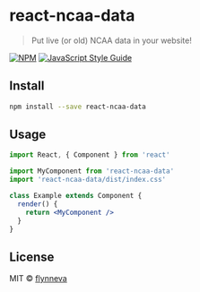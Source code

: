 # react-ncaa-data

> Put live (or old) NCAA data in your website!

[![NPM](https://img.shields.io/npm/v/react-ncaa-data.svg)](https://www.npmjs.com/package/react-ncaa-data) [![JavaScript Style Guide](https://img.shields.io/badge/code_style-standard-brightgreen.svg)](https://standardjs.com)

## Install

```bash
npm install --save react-ncaa-data
```

## Usage

```jsx
import React, { Component } from 'react'

import MyComponent from 'react-ncaa-data'
import 'react-ncaa-data/dist/index.css'

class Example extends Component {
  render() {
    return <MyComponent />
  }
}
```

## License

MIT © [flynneva](https://github.com/flynneva)
